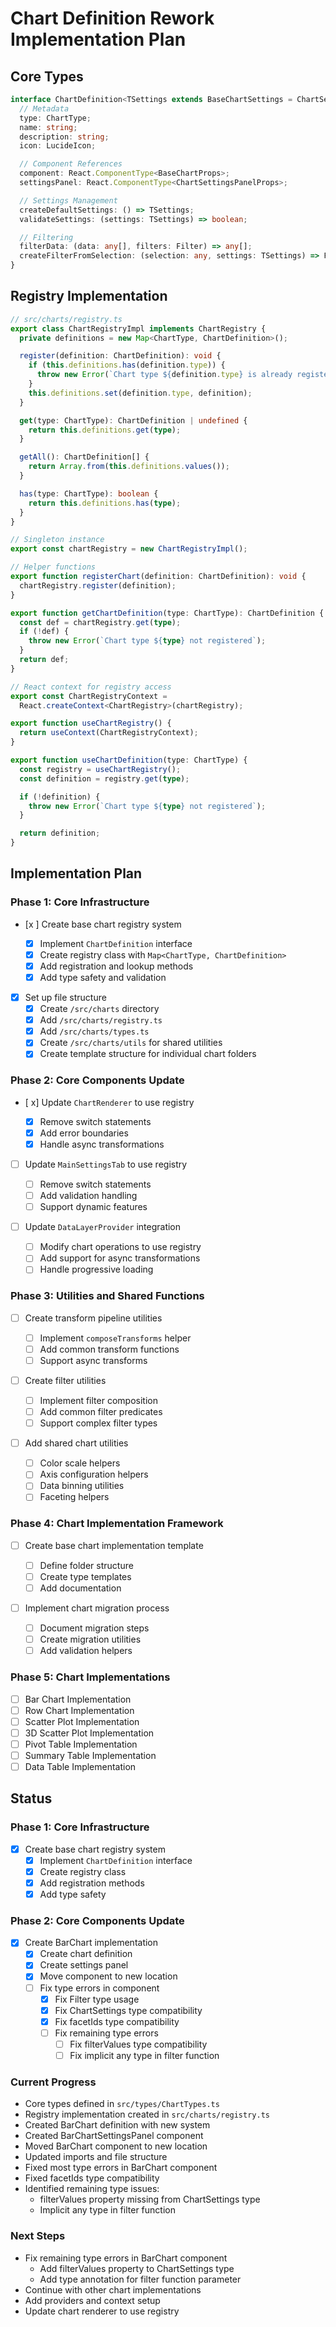 # Chart Definition Rework Implementation Plan

## Core Types

```typescript
interface ChartDefinition<TSettings extends BaseChartSettings = ChartSettings> {
  // Metadata
  type: ChartType;
  name: string;
  description: string;
  icon: LucideIcon;

  // Component References
  component: React.ComponentType<BaseChartProps>;
  settingsPanel: React.ComponentType<ChartSettingsPanelProps>;

  // Settings Management
  createDefaultSettings: () => TSettings;
  validateSettings: (settings: TSettings) => boolean;

  // Filtering
  filterData: (data: any[], filters: Filter) => any[];
  createFilterFromSelection: (selection: any, settings: TSettings) => Filter;
}
```

## Registry Implementation

```typescript
// src/charts/registry.ts
export class ChartRegistryImpl implements ChartRegistry {
  private definitions = new Map<ChartType, ChartDefinition>();

  register(definition: ChartDefinition): void {
    if (this.definitions.has(definition.type)) {
      throw new Error(`Chart type ${definition.type} is already registered`);
    }
    this.definitions.set(definition.type, definition);
  }

  get(type: ChartType): ChartDefinition | undefined {
    return this.definitions.get(type);
  }

  getAll(): ChartDefinition[] {
    return Array.from(this.definitions.values());
  }

  has(type: ChartType): boolean {
    return this.definitions.has(type);
  }
}

// Singleton instance
export const chartRegistry = new ChartRegistryImpl();

// Helper functions
export function registerChart(definition: ChartDefinition): void {
  chartRegistry.register(definition);
}

export function getChartDefinition(type: ChartType): ChartDefinition {
  const def = chartRegistry.get(type);
  if (!def) {
    throw new Error(`Chart type ${type} not registered`);
  }
  return def;
}

// React context for registry access
export const ChartRegistryContext =
  React.createContext<ChartRegistry>(chartRegistry);

export function useChartRegistry() {
  return useContext(ChartRegistryContext);
}

export function useChartDefinition(type: ChartType) {
  const registry = useChartRegistry();
  const definition = registry.get(type);

  if (!definition) {
    throw new Error(`Chart type ${type} not registered`);
  }

  return definition;
}
```

## Implementation Plan

### Phase 1: Core Infrastructure

- [x ] Create base chart registry system

  - [x] Implement `ChartDefinition` interface
  - [x] Create registry class with `Map<ChartType, ChartDefinition>`
  - [x] Add registration and lookup methods
  - [x] Add type safety and validation

- [x] Set up file structure
  - [x] Create `/src/charts` directory
  - [x] Add `/src/charts/registry.ts`
  - [x] Add `/src/charts/types.ts`
  - [x] Create `/src/charts/utils` for shared utilities
  - [x] Create template structure for individual chart folders

### Phase 2: Core Components Update

- [ x] Update `ChartRenderer` to use registry

  - [x] Remove switch statements
  - [x] Add error boundaries
  - [x] Handle async transformations

- [ ] Update `MainSettingsTab` to use registry

  - [ ] Remove switch statements
  - [ ] Add validation handling
  - [ ] Support dynamic features

- [ ] Update `DataLayerProvider` integration
  - [ ] Modify chart operations to use registry
  - [ ] Add support for async transformations
  - [ ] Handle progressive loading

### Phase 3: Utilities and Shared Functions

- [ ] Create transform pipeline utilities

  - [ ] Implement `composeTransforms` helper
  - [ ] Add common transform functions
  - [ ] Support async transforms

- [ ] Create filter utilities

  - [ ] Implement filter composition
  - [ ] Add common filter predicates
  - [ ] Support complex filter types

- [ ] Add shared chart utilities
  - [ ] Color scale helpers
  - [ ] Axis configuration helpers
  - [ ] Data binning utilities
  - [ ] Faceting helpers

### Phase 4: Chart Implementation Framework

- [ ] Create base chart implementation template

  - [ ] Define folder structure
  - [ ] Create type templates
  - [ ] Add documentation

- [ ] Implement chart migration process
  - [ ] Document migration steps
  - [ ] Create migration utilities
  - [ ] Add validation helpers

### Phase 5: Chart Implementations

- [ ] Bar Chart Implementation
- [ ] Row Chart Implementation
- [ ] Scatter Plot Implementation
- [ ] 3D Scatter Plot Implementation
- [ ] Pivot Table Implementation
- [ ] Summary Table Implementation
- [ ] Data Table Implementation

## Status

### Phase 1: Core Infrastructure

- [x] Create base chart registry system
  - [x] Implement `ChartDefinition` interface
  - [x] Create registry class
  - [x] Add registration methods
  - [x] Add type safety

### Phase 2: Core Components Update

- [x] Create BarChart implementation
  - [x] Create chart definition
  - [x] Create settings panel
  - [x] Move component to new location
  - [ ] Fix type errors in component
    - [x] Fix Filter type usage
    - [x] Fix ChartSettings type compatibility
    - [x] Fix facetIds type compatibility
    - [ ] Fix remaining type errors
      - [ ] Fix filterValues type compatibility
      - [ ] Fix implicit any type in filter function

### Current Progress

- Core types defined in `src/types/ChartTypes.ts`
- Registry implementation created in `src/charts/registry.ts`
- Created BarChart definition with new system
- Created BarChartSettingsPanel component
- Moved BarChart component to new location
- Updated imports and file structure
- Fixed most type errors in BarChart component
- Fixed facetIds type compatibility
- Identified remaining type issues:
  - filterValues property missing from ChartSettings type
  - Implicit any type in filter function

### Next Steps

- Fix remaining type errors in BarChart component
  - Add filterValues property to ChartSettings type
  - Add type annotation for filter function parameter
- Continue with other chart implementations
- Add providers and context setup
- Update chart renderer to use registry
